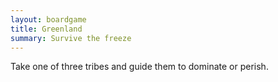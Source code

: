 ```yaml
---
layout: boardgame
title: Greenland
summary: Survive the freeze
---
```


Take one of three tribes and guide them to dominate or perish.
